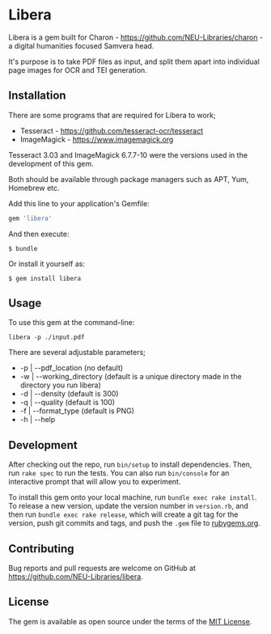 # Libera

Libera is a gem built for Charon - https://github.com/NEU-Libraries/charon - a digital humanities focused Samvera head.

It's purpose is to take PDF files as input, and split them apart into individual page images for OCR and TEI generation.

## Installation

There are some programs that are required for Libera to work;

* Tesseract - https://github.com/tesseract-ocr/tesseract
* ImageMagick - https://www.imagemagick.org

Tesseract 3.03 and ImageMagick 6.7.7-10 were the versions used in the development of this gem.

Both should be available through package managers such as APT, Yum, Homebrew etc.

Add this line to your application's Gemfile:

```ruby
gem 'libera'
```

And then execute:

    $ bundle

Or install it yourself as:

    $ gem install libera

## Usage

To use this gem at the command-line:

```
libera -p ./input.pdf
```

There are several adjustable parameters;

* -p | --pdf_location (no default)
* -w | --working_directory (default is a unique directory made in the directory you run libera)
* -d | --density (default is 300)
* -q | --quality (default is 100)
* -f | --format_type (default is PNG)
* -h | --help

## Development

After checking out the repo, run `bin/setup` to install dependencies. Then, run `rake spec` to run the tests. You can also run `bin/console` for an interactive prompt that will allow you to experiment.

To install this gem onto your local machine, run `bundle exec rake install`. To release a new version, update the version number in `version.rb`, and then run `bundle exec rake release`, which will create a git tag for the version, push git commits and tags, and push the `.gem` file to [rubygems.org](https://rubygems.org).

## Contributing

Bug reports and pull requests are welcome on GitHub at https://github.com/NEU-Libraries/libera.

## License

The gem is available as open source under the terms of the [MIT License](https://opensource.org/licenses/MIT).
